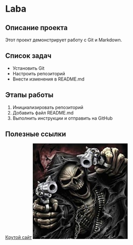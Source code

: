 # Laba
## Описание проекта
Этот проект демонстрирует работу с Git и Markdown.
## Список задач
- Установить Git
- Настроить репозиторий
- Внести изменения в README.md
## Этапы работы
1. Инициализировать репозиторий
2. Добавить файл README.md
3. Выполнить инструкции и отправить на GitHub
## Полезные ссылки
[Крутой сайт](https://author.today)
![Логотип сайта](Лого_1.jpg)